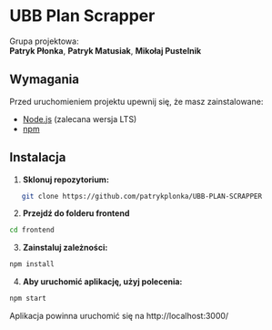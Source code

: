 # UBB Plan Scrapper

Grupa projektowa:  
**Patryk Płonka**, **Patryk Matusiak**, **Mikołaj Pustelnik**

## Wymagania

Przed uruchomieniem projektu upewnij się, że masz zainstalowane:

- [Node.js](https://nodejs.org/) (zalecana wersja LTS)
- [npm](https://www.npmjs.com/)

## Instalacja

1. **Sklonuj repozytorium:**

```bash
   git clone https://github.com/patrykplonka/UBB-PLAN-SCRAPPER
```
2. **Przejdź do folderu frontend**

```bash
cd frontend
```
3. **Zainstaluj zależności:**

```bash
npm install
```

4. **Aby uruchomić aplikację, użyj polecenia:**

```bash
npm start
```
Aplikacja powinna uruchomić się na http://localhost:3000/
